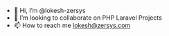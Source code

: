 - 👋 Hi, I’m @lokesh-zersys
- 💞️ I’m looking to collaborate on PHP Laravel Projects
- 📫 How to reach me lokesh@zersys.com

<!---
lokesh-zersys/lokesh-zersys is a ✨ special ✨ repository because its `README.md` (this file) appears on your GitHub profile.
You can click the Preview link to take a look at your changes.
--->

